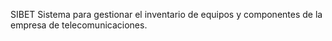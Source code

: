 SIBET
Sistema para gestionar el inventario de equipos y componentes de la empresa de telecomunicaciones.

